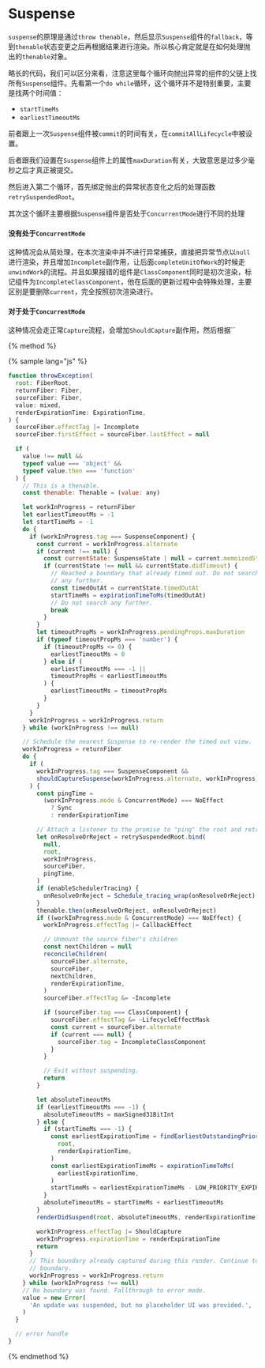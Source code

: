 # Suspense

`suspense`的原理是通过`throw thenable`，然后显示`Suspense`组件的`fallback`，等到`thenable`状态变更之后再根据结果进行渲染。所以核心肯定就是在如何处理抛出的`thenable`对象。

略长的代码，我们可以区分来看，注意这里每个循环向抛出异常的组件的父链上找所有`Suspense`组件。先看第一个`do while`循环，这个循环并不是特别重要，主要是找两个时间值：

- `startTimeMs`
- `earliestTimeoutMs`

前者跟上一次`Suspense`组件被`commit`的时间有关，在`commitAllLifecycle`中被设置。

后者跟我们设置在`Suspense`组件上的属性`maxDuration`有关，大致意思是过多少毫秒之后才真正被提交。

然后进入第二个循环，首先绑定抛出的异常状态变化之后的处理函数`retrySuspendedRoot`。

其次这个循环主要根据`Suspense`组件是否处于`ConcurrentMode`进行不同的处理

#### 没有处于`ConcurrentMode`

这种情况会从简处理，在本次渲染中并不进行异常捕获，直接把异常节点以`null`进行渲染，并且增加`Incomplete`副作用，让后面`completeUnitOfWork`的时候走`unwindWork`的流程。并且如果报错的组件是`ClassComponent`同时是初次渲染，标记组件为`IncompleteClassComponent`，他在后面的更新过程中会特殊处理，主要区别是要删除`current`，完全按照初次渲染进行。

#### 对于处于`ConcurrentMode`

这种情况会走正常`Capture`流程，会增加`ShouldCapture`副作用，然后根据``

{% method %}

{% sample lang="js" %}

```js
function throwException(
  root: FiberRoot,
  returnFiber: Fiber,
  sourceFiber: Fiber,
  value: mixed,
  renderExpirationTime: ExpirationTime,
) {
  sourceFiber.effectTag |= Incomplete
  sourceFiber.firstEffect = sourceFiber.lastEffect = null

  if (
    value !== null &&
    typeof value === 'object' &&
    typeof value.then === 'function'
  ) {
    // This is a thenable.
    const thenable: Thenable = (value: any)

    let workInProgress = returnFiber
    let earliestTimeoutMs = -1
    let startTimeMs = -1
    do {
      if (workInProgress.tag === SuspenseComponent) {
        const current = workInProgress.alternate
        if (current !== null) {
          const currentState: SuspenseState | null = current.memoizedState
          if (currentState !== null && currentState.didTimeout) {
            // Reached a boundary that already timed out. Do not search
            // any further.
            const timedOutAt = currentState.timedOutAt
            startTimeMs = expirationTimeToMs(timedOutAt)
            // Do not search any further.
            break
          }
        }
        let timeoutPropMs = workInProgress.pendingProps.maxDuration
        if (typeof timeoutPropMs === 'number') {
          if (timeoutPropMs <= 0) {
            earliestTimeoutMs = 0
          } else if (
            earliestTimeoutMs === -1 ||
            timeoutPropMs < earliestTimeoutMs
          ) {
            earliestTimeoutMs = timeoutPropMs
          }
        }
      }
      workInProgress = workInProgress.return
    } while (workInProgress !== null)

    // Schedule the nearest Suspense to re-render the timed out view.
    workInProgress = returnFiber
    do {
      if (
        workInProgress.tag === SuspenseComponent &&
        shouldCaptureSuspense(workInProgress.alternate, workInProgress)
      ) {
        const pingTime =
          (workInProgress.mode & ConcurrentMode) === NoEffect
            ? Sync
            : renderExpirationTime

        // Attach a listener to the promise to "ping" the root and retry.
        let onResolveOrReject = retrySuspendedRoot.bind(
          null,
          root,
          workInProgress,
          sourceFiber,
          pingTime,
        )
        if (enableSchedulerTracing) {
          onResolveOrReject = Schedule_tracing_wrap(onResolveOrReject)
        }
        thenable.then(onResolveOrReject, onResolveOrReject)
        if ((workInProgress.mode & ConcurrentMode) === NoEffect) {
          workInProgress.effectTag |= CallbackEffect

          // Unmount the source fiber's children
          const nextChildren = null
          reconcileChildren(
            sourceFiber.alternate,
            sourceFiber,
            nextChildren,
            renderExpirationTime,
          )
          sourceFiber.effectTag &= ~Incomplete

          if (sourceFiber.tag === ClassComponent) {
            sourceFiber.effectTag &= ~LifecycleEffectMask
            const current = sourceFiber.alternate
            if (current === null) {
              sourceFiber.tag = IncompleteClassComponent
            }
          }

          // Exit without suspending.
          return
        }

        let absoluteTimeoutMs
        if (earliestTimeoutMs === -1) {
          absoluteTimeoutMs = maxSigned31BitInt
        } else {
          if (startTimeMs === -1) {
            const earliestExpirationTime = findEarliestOutstandingPriorityLevel(
              root,
              renderExpirationTime,
            )
            const earliestExpirationTimeMs = expirationTimeToMs(
              earliestExpirationTime,
            )
            startTimeMs = earliestExpirationTimeMs - LOW_PRIORITY_EXPIRATION
          }
          absoluteTimeoutMs = startTimeMs + earliestTimeoutMs
        }
        renderDidSuspend(root, absoluteTimeoutMs, renderExpirationTime)

        workInProgress.effectTag |= ShouldCapture
        workInProgress.expirationTime = renderExpirationTime
        return
      }
      // This boundary already captured during this render. Continue to the next
      // boundary.
      workInProgress = workInProgress.return
    } while (workInProgress !== null)
    // No boundary was found. Fallthrough to error mode.
    value = new Error(
      'An update was suspended, but no placeholder UI was provided.',
    )
  }

  // error handle
}
```

{% endmethod %}
